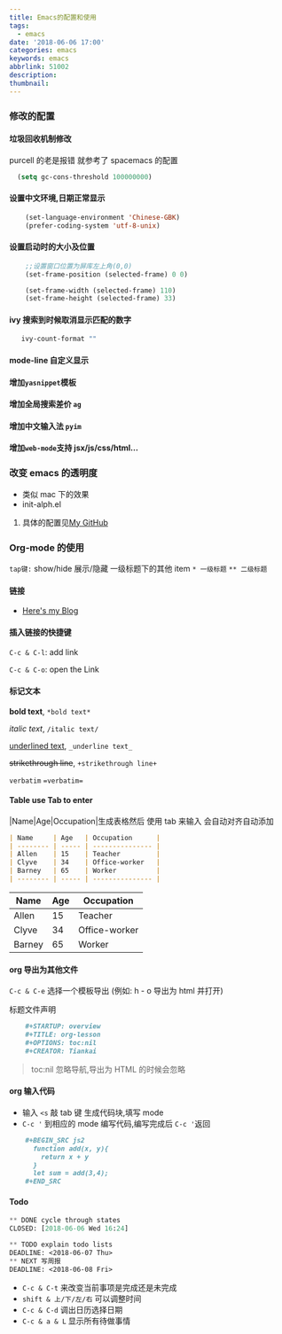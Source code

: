 ```yaml
---
title: Emacs的配置和使用
tags:
  - emacs
date: '2018-06-06 17:00'
categories: emacs
keywords: emacs
abbrlink: 51002
description:
thumbnail:
---
```


### 修改的配置

#### 垃圾回收机制修改

purcell 的老是报错 就参考了 spacemacs 的配置

```lisp init.el
  (setq gc-cons-threshold 100000000)
```

<!--more-->

#### 设置中文环境,日期正常显示

```lisp init-preload.el
    (set-language-environment 'Chinese-GBK)
    (prefer-coding-system 'utf-8-unix)
```

#### 设置启动时的大小及位置

```lisp init-preload.el
    ;;设置窗口位置为屏库左上角(0,0)
    (set-frame-position (selected-frame) 0 0)

    (set-frame-width (selected-frame) 110)
    (set-frame-height (selected-frame) 33)
```

#### ivy 搜索到时候取消显示匹配的数字

```lisp init-ivy.el
   ivy-count-format ""
```

#### mode-line 自定义显示

#### 增加`yasnippet`模板

#### 增加全局搜索差价 `ag`

#### 增加中文输入法 `pyim`

#### 增加`web-mode`支持 jsx/js/css/html&#x2026;

### 改变 emacs 的透明度

- 类似 mac 下的效果
- init-alph.el

1.  具体的配置见[My GitHub](https://www.github.com/tiakia/.emacs.d)

### Org-mode 的使用

`tap键:` show/hide 展示/隐藏 一级标题下的其他 item
`* 一级标题`
`** 二级标题`

#### 链接

- [Here's my Blog](http://www.tiankai.party)

#### 插入链接的快捷键

`C-c & C-l`: add link

`C-c & C-o`: open the Link

#### 标记文本

**bold text**, `*bold text*`

_italic text_, `/italic text/`

<u>underlined text</u>, `_underline text_`

<del>strikethrough line</del>, `+strikethrough line+`

`verbatim` `=verbatim=`

#### Table use Tab to enter

|Name|Age|Occupation|生成表格然后 使用 tab 来输入 会自动对齐自动添加

```markdown
| Name     | Age   | Occupation      |
| -------- | ----- | --------------- |
| Allen    | 15    | Teacher         |
| Clyve    | 34    | Office-worker   |
| Barney   | 65    | Worker          |
| -------- | ----- | --------------- |
```

| Name   | Age | Occupation    |
| ------ | --- | ------------- |
| Allen  | 15  | Teacher       |
| Clyve  | 34  | Office-worker |
| Barney | 65  | Worker        |

#### org 导出为其他文件

`C-c & C-e` 选择一个模板导出 (例如: h - o 导出为 html 并打开)

标题文件声明

```markdown
    #+STARTUP: overview
    #+TITLE: org-lesson
    #+OPTIONS: toc:nil
    #+CREATOR: Tiankai
```

> toc:nil 忽略导航,导出为 HTML 的时候会忽略

#### org 输入代码

- 输入 `<s` 敲 tab 键 生成代码块,填写 mode
- `C-c '` 到相应的 mode 编写代码,编写完成后 `C-c '`返回

```markdown
    #+BEGIN_SRC js2
      function add(x, y){
        return x + y
      }
      let sum = add(3,4);
    #+END_SRC
```

#### Todo

```lisp todo.org
** DONE cycle through states
CLOSED: [2018-06-06 Wed 16:24]

** TODO explain todo lists
DEADLINE: <2018-06-07 Thu>
** NEXT 写周报
DEADLINE: <2018-06-08 Fri>
```

- `C-c & C-t` 来改变当前事项是完成还是未完成
- `shift & 上/下/左/右` 可以调整时间
- `C-c & C-d` 调出日历选择日期
- `C-c & a & L` 显示所有待做事情
